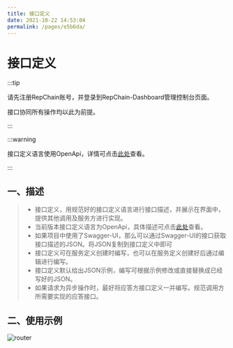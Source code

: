 ```yaml
---
title: 接口定义
date: 2021-10-22 14:53:04
permalink: /pages/e5b6da/
---
```


# 接口定义

:::tip

请先注册RepChain账号，并登录到RepChain-Dashboard管理控制台页面。

接口协同所有操作均以此为前提。

:::

:::warning

接口定义语言使用OpenApi，详情可点击[此处](https://swagger.io/specification/)查看。

:::

## 一、描述

> * 接口定义，用规范好的接口定义语言进行接口描述，并展示在界面中，提供其他调用及服务方进行实现。
>* 当前版本接口定义语言为OpenApi，具体描述可点击[此处](https://swagger.io/specification/)查看。
> * 如果项目中使用了Swagger-UI，那么可以通过Swagger-UI的接口获取接口描述的JSON。将JSON复制到接口定义中即可
>* 接口定义可在服务定义创建时编写，也可以在服务定义创建好后通过编辑进行编写。
> * 接口定义默认给出JSON示例，编写可根据示例修改或直接替换成已经写好的JSON。
> * 如果请求为异步操作时，最好将应答方接口定义一并编写。规范调用方所需要实现的应答接口。

## 二、使用示例

![router](/api-coord/img/register-user/openapi.gif)

